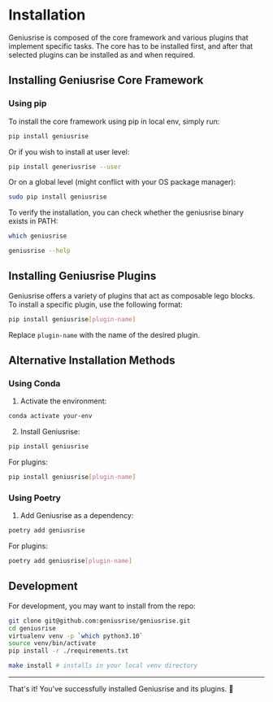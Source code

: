 # Installation

Geniusrise is composed of the core framework and various plugins that implement specific tasks.
The core has to be installed first, and after that selected plugins can be installed as and when required.

## Installing Geniusrise Core Framework

### Using pip

To install the core framework using pip in local env, simply run:

```bash
pip install geniusrise
```

Or if you wish to install at user level:

```bash
pip install generiusrise --user
```

Or on a global level (might conflict with your OS package manager):

```bash
sudo pip install geniusrise
```

To verify the installation, you can check whether the geniusrise binary exists in PATH:


```bash
which geniusrise

geniusrise --help
```

## Installing Geniusrise Plugins

Geniusrise offers a variety of plugins that act as composable lego blocks. To install a specific plugin, use the following format:

```bash
pip install geniusrise[plugin-name]
```

Replace `plugin-name` with the name of the desired plugin.

## Alternative Installation Methods

### Using Conda

1. Activate the environment:

```bash
conda activate your-env
```

2. Install Geniusrise:

```bash
pip install geniusrise
```

For plugins:

```bash
pip install geniusrise[plugin-name]
```

### Using Poetry


1. Add Geniusrise as a dependency:

```bash
poetry add geniusrise
```

For plugins:

```bash
poetry add geniusrise[plugin-name]
```

## Development

For development, you may want to install from the repo:

```bash
git clone git@github.com:geniusrise/geniusrise.git
cd geniusrise
virtualenv venv -p `which python3.10`
source venv/bin/activate
pip install -r ./requirements.txt

make install # installs in your local venv directory
```

---

That's it! You've successfully installed Geniusrise and its plugins. 🎉

